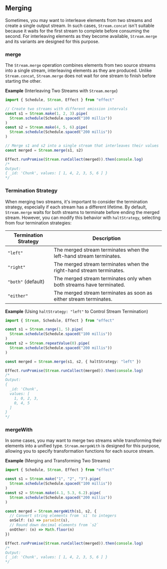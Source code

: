 ## Merging

Sometimes, you may want to interleave elements from two streams and create a single output stream. In such cases, `Stream.concat` isn't suitable because it waits for the first stream to complete before consuming the second. For interleaving elements as they become available, `Stream.merge` and its variants are designed for this purpose.

### merge

The `Stream.merge` operation combines elements from two source streams into a single stream, interleaving elements as they are produced. Unlike `Stream.concat`, `Stream.merge` does not wait for one stream to finish before starting the other.

**Example** (Interleaving Two Streams with `Stream.merge`)

```ts twoslash
import { Schedule, Stream, Effect } from "effect"

// Create two streams with different emission intervals
const s1 = Stream.make(1, 2, 3).pipe(
  Stream.schedule(Schedule.spaced("100 millis"))
)
const s2 = Stream.make(4, 5, 6).pipe(
  Stream.schedule(Schedule.spaced("200 millis"))
)

// Merge s1 and s2 into a single stream that interleaves their values
const merged = Stream.merge(s1, s2)

Effect.runPromise(Stream.runCollect(merged)).then(console.log)
/*
Output:
{ _id: 'Chunk', values: [ 1, 4, 2, 3, 5, 6 ] }
*/
```

### Termination Strategy

When merging two streams, it's important to consider the termination strategy, especially if each stream has a different lifetime.
By default, `Stream.merge` waits for both streams to terminate before ending the merged stream. However, you can modify this behavior with `haltStrategy`, selecting from four termination strategies:

| Termination Strategy | Description                                                          |
| -------------------- | -------------------------------------------------------------------- |
| `"left"`             | The merged stream terminates when the left-hand stream terminates.   |
| `"right"`            | The merged stream terminates when the right-hand stream terminates.  |
| `"both"` (default)   | The merged stream terminates only when both streams have terminated. |
| `"either"`           | The merged stream terminates as soon as either stream terminates.    |

**Example** (Using `haltStrategy: "left"` to Control Stream Termination)

```ts twoslash
import { Stream, Schedule, Effect } from "effect"

const s1 = Stream.range(1, 5).pipe(
  Stream.schedule(Schedule.spaced("100 millis"))
)
const s2 = Stream.repeatValue(0).pipe(
  Stream.schedule(Schedule.spaced("200 millis"))
)

const merged = Stream.merge(s1, s2, { haltStrategy: "left" })

Effect.runPromise(Stream.runCollect(merged)).then(console.log)
/*
Output:
{
  _id: 'Chunk',
  values: [
    1, 0, 2, 3,
    0, 4, 5
  ]
}
*/
```

### mergeWith

In some cases, you may want to merge two streams while transforming their elements into a unified type. `Stream.mergeWith` is designed for this purpose, allowing you to specify transformation functions for each source stream.

**Example** (Merging and Transforming Two Streams)

```ts twoslash
import { Schedule, Stream, Effect } from "effect"

const s1 = Stream.make("1", "2", "3").pipe(
  Stream.schedule(Schedule.spaced("100 millis"))
)
const s2 = Stream.make(4.1, 5.3, 6.2).pipe(
  Stream.schedule(Schedule.spaced("200 millis"))
)

const merged = Stream.mergeWith(s1, s2, {
  // Convert string elements from `s1` to integers
  onSelf: (s) => parseInt(s),
  // Round down decimal elements from `s2`
  onOther: (n) => Math.floor(n)
})

Effect.runPromise(Stream.runCollect(merged)).then(console.log)
/*
Output:
{ _id: 'Chunk', values: [ 1, 4, 2, 3, 5, 6 ] }
*/
```
